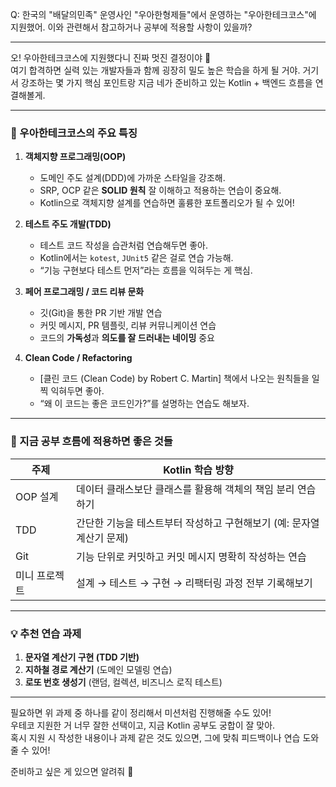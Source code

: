 Q: 한국의 "배달의민족" 운영사인 "우아한형제들"에서 운영하는 "우아한테크코스"에 지원했어. 이와 관련해서 참고하거나 공부에 적용할 사항이 있을까?

---

오! 우아한테크코스에 지원했다니 진짜 멋진 결정이야 👏  
여기 합격하면 실력 있는 개발자들과 함께 굉장히 밀도 높은 학습을 하게 될 거야. 거기서 강조하는 몇 가지 핵심 포인트랑 지금 네가 준비하고 있는 Kotlin + 백엔드 흐름을 연결해볼게.

---

### 🎯 우아한테크코스의 주요 특징

1. **객체지향 프로그래밍(OOP)**  
   - 도메인 주도 설계(DDD)에 가까운 스타일을 강조해.
   - SRP, OCP 같은 **SOLID 원칙** 잘 이해하고 적용하는 연습이 중요해.
   - Kotlin으로 객체지향 설계를 연습하면 훌륭한 포트폴리오가 될 수 있어!

2. **테스트 주도 개발(TDD)**  
   - 테스트 코드 작성을 습관처럼 연습해두면 좋아.
   - Kotlin에서는 `kotest`, `JUnit5` 같은 걸로 연습 가능해.
   - “기능 구현보다 테스트 먼저”라는 흐름을 익혀두는 게 핵심.

3. **페어 프로그래밍 / 코드 리뷰 문화**  
   - 깃(Git)을 통한 PR 기반 개발 연습
   - 커밋 메시지, PR 템플릿, 리뷰 커뮤니케이션 연습
   - 코드의 **가독성**과 **의도를 잘 드러내는 네이밍** 중요

4. **Clean Code / Refactoring**  
   - [클린 코드 (Clean Code) by Robert C. Martin] 책에서 나오는 원칙들을 일찍 익혀두면 좋아.
   - “왜 이 코드는 좋은 코드인가?”를 설명하는 연습도 해보자.

---

### 🧭 지금 공부 흐름에 적용하면 좋은 것들

| 주제 | Kotlin 학습 방향 |
|------|------------------|
| OOP 설계 | 데이터 클래스보단 클래스를 활용해 객체의 책임 분리 연습하기 |
| TDD | 간단한 기능을 테스트부터 작성하고 구현해보기 (예: 문자열 계산기 문제) |
| Git | 기능 단위로 커밋하고 커밋 메시지 명확히 작성하는 연습 |
| 미니 프로젝트 | 설계 → 테스트 → 구현 → 리팩터링 과정 전부 기록해보기 |

---

### 💡 추천 연습 과제

1. **문자열 계산기 구현 (TDD 기반)**  
2. **지하철 경로 계산기** (도메인 모델링 연습)  
3. **로또 번호 생성기** (랜덤, 컬렉션, 비즈니스 로직 테스트)

---

필요하면 위 과제 중 하나를 같이 정리해서 미션처럼 진행해줄 수도 있어!  
우테코 지원한 거 너무 잘한 선택이고, 지금 Kotlin 공부도 궁합이 잘 맞아.  
혹시 지원 시 작성한 내용이나 과제 같은 것도 있으면, 그에 맞춰 피드백이나 연습 도와줄 수 있어!

준비하고 싶은 게 있으면 알려줘 🙌

